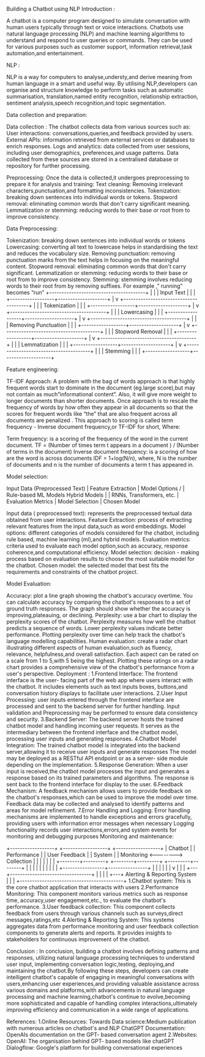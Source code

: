 Building a Chatbot using NLP
Introduction :

   A chatbot is a computer program designed to simulate conversation with human users typically through text or voice interactions. Chatbots use natural language processing (NLP) and machine learning algorithms to understand and respond to user queries or commands. They can be used for various purposes such as customer support, information retrieval,task automation,and entertainment.

NLP :

NLP is a way for computers to analyse,understy,and derive meaning from human language in a smart and useful way. By utilising NLP,developers can organise and structure knowledge to perform tasks such as automatic summarisation, translation,named entity recognition, relationship extraction, sentiment analysis,speech recognition,and topic segmentation.

Data collection and preparation:

Data collection :
The chatbot collects data from various sources such as:
User interactions: conversations,queries,and feedback provided by users.
External APIs: information retrieved from external services or databases to enrich responses.
Logs and analytics: data collected from user sessions, including user demographics, preferences,and usage patterns.
Data collected from these sources are stored in a centralised database or repository for further processing.

Preprocessing:
Once the data is collected,it undergoes preprocessing to prepare it for analysis and training:
Text cleaning: Removing irrelevant characters,punctuation,and formatting inconsistencies.
Tokenization: breaking down sentences into individual words or tokens.
Stopword removal: eliminating common words that don't carry significant meaning.
Lemmatization or stemming: reducing words to their base or root from to improve consistency.

Data Preprocessing:


Tokenization: breaking down sentences into individual words or tokens
Lowercasing: converting all text to lowercase helps in standardising the text and reduces the vocabulary size.
Removing punctuation: removing punctuation marks from the text helps in focusing on the meaningful content.
Stopword removal: eliminating common words that don't carry significant.
Lemmatization or stemming: reducing words to their base or root from to improve consistency.
Stemming: stemming involves reducing words to their root from by removing suffixes. For example ,” running” becomes “run”
+---------------------------------------+
     |                                       |
     |             Input Text                |
     |                                       |
     +------------------+--------------------+
                        |
                        v
     +---------------------------------------+
     |                                       |
     |            Tokenization               |
     |                                       |
     +------------------+--------------------+
                        |
                        v
     +---------------------------------------+
     |                                       |
     |             Lowercasing               |
     |                                       |
     +------------------+--------------------+
                        |
                        v
     +---------------------------------------+
     |                                       |
     |         Removing Punctuation          |
     |                                       |
     +------------------+--------------------+
                        |
                        v
     +---------------------------------------+
     |                                       |
     |           Stopword Removal            |
     |                                       |
     +------------------+--------------------+
                        |
                        v
     +---------------------------------------+
     |                                       |
     |           Lemmatization               |
     |                                       |
     +------------------+--------------------+
                        |
                        v
     +---------------------------------------+
     |                                       |
     |              Stemming                 |
     |                                       |
     +------------------+--------------------+

Feature engineering:

TF-IDF Approach:
  A problem with the bag of words approach is that highly frequent words start to dominate in the document (eg.large score),but may not contain as much”informational content”. Also, it will give more weight to longer documents than shorter documents.
Once approach is to rescale the frequency of words by how often they appear in all documents so that the scores for frequent words like “the” that are also frequent across all documents are penalized . This approach to scoring is called term frequency - Inverse document frequency,or TF-IDF for short,
Where:

Term frequency: is a scoring of the frequency of the word in the current document.
     TF = (Number of times term t appears in a                         document ) / (Number of terms in the document)
Inverse document frequency: is a scoring of how are the word is across documents
IDF = 1+log(N/n), where, N is the number of documents and n is the number of documents a term t has appeared in.

Model selection:

  Input Data (Preprocessed Text)
         |
 Feature Extraction
         |
    Model Options
    /      |      \
Rule-based   ML Models    Hybrid Models
                |            |
         RNNs, Transformers, etc.
                |
      Evaluation Metrics
                |
          Model Selection
                |
          Chosen Model

Input data ( preprocessed text): represents the preprocessed textual data obtained from user interactions.
Feature Extraction: process of extracting relevant features from the input data,such as word embeddings.
Model options: different categories of models considered for the chatbot, including rule based, machine learning (ml),and hybrid models.
Evaluation metrics: criteria used to evaluate each model option,such as accuracy, response coherence,and computational efficiency.
Model selection: decision - making process based on evaluation results to choose the most suitable model for the chatbot.
Chosen model: the selected model that best fits the requirements and constraints of the chatbot project.

Model Evaluation:

Accuracy: plot a line graph showing the chatbot's accuracy overtime. You can calculate accuracy by comparing the chatbot's responses to a set of ground truth responses. The graph should show whether the accuracy is improving,plateauing, or declining.
Perplexity: use a bar chart to display the perplexity scores of the chatbot.
Perplexity measures how well the chatbot predicts a sequence of words.
Lower perplexity values indicate better performance. Plotting perplexity over time can help track the chatbot's language modelling capabilities.
Human evaluation: create a radar chart illustrating different aspects of human evaluation,such as fluency, relevance, helpfulness,and overall satisfaction. Each aspect can be rated on a scale from 1 to 5,with 5 being the highest. Plotting these ratings on a radar chart provides a comprehensive view of the chatbot's performance from a user's perspective.
Deployment :
1.Frontend Interface:
The frontend interface is the user- facing part of the web app where users interact with the chatbot.
It includes elements such as text inputs boxes, buttons,and conversation history displays to facilitate user interactions.
2.User Input Processing:
user inputs entered through the frontend interface are processed and sent to the backend server for further handling.
Input validation and Preprocessing may be performed to ensure data consistency and security.
3.Backend Server:
The backend server hosts the trained chatbot model and handling incoming user requests.
It serves as the intermediary between the frontend interface and the chatbot model, processing user inputs and generating responses.
4.Chatbot Model Integration:
The trained chatbot model is integrated into the backend server,allowing it to receive user inputs and generate responses 
The model may be deployed as a RESTful API endpoint or as a server- side module depending on the implementation.
5.Response Generation:
When a user input is received,the chatbot model processes the input and generates a response based on its trained parameters and algorithms.
The response is sent back to the frontend interface for display to the user.
6.Feedback Mechanism:
A feedback mechanism allows users to provide feedback on the chatbot's responses,which can be used to improve the model over time.
Feedback data may be collected and analysed to  identify patterns and areas for model refinement.
7.Error Handling and Logging:
Error handling mechanisms are implemented to handle exceptions and errors gracefully, providing users with information error messages when necessary 
Logging functionality records user interactions,errors,and system events for monitoring and debugging purposes 
Monitoring and maintenance:

+------------------+     +------------------+     +------------------+
|   Chatbot        |     |   Performance    |     |   User Feedback  |
|   System         |     |   Monitoring    <-------->   Collection    |
|                  |     |                  |     |                  |
+--------+---------+     +--------+---------+     +---------+--------+
         |                         |                       |
         |                         |                       |
         |                         |                       |
         |       +-----------------+----------------+      |
         |       |                                 |      |
         |       v                                 |      |
         |   +---+---------------------------------+      |
         |   |                                          |
         +---+  Alerting & Reporting System              |
             |                                          |
             +------------------------------------------+
1.Chatbot system: This is the core chatbot application that interacts with users 
2.Performance Monitoring: This component monitors various metrics such as response time, accuracy,user engagement,etc., to evaluate the chatbot's performance.
3.User feedback collection: This component collects feedback from users through various channels such as surveys,direct messages,ratings,etc 
4.Alerting & Reporting System:  This systems aggregates data from performance monitoring and user feedback collection components to generate alerts and reports. It provides insights to stakeholders for continuous improvement of the chatbot.

Conclusion :
In conclusion, building a chatbot involves defining patterns and responses, utilizing natural language processing techniques to understand user input, implementing conversation logic,testing, deploying,and maintaining the chatbot.By following these steps, developers can create intelligent chatbot's capable of engaging in meaningful conversations with users,enhancing user experiences,and providing valuable assistance across various domains and platforms,with advancements in natural language processing and machine learning,chatbot's continue to evolve,becoming more sophisticated and capable of handling complex interactions,ultimately improving efficiency and communication in a wide range of applications.

References:
1.Online Resources:
Towards Data science:Medium publication with numerous articles on chatbot's and NLP
ChatGPT Documentation: OpenAIs documentation on the GPT- based conversation agent
2.Websites:
OpenAI: The organisation behind GPT- based models like chatGPT
Dialogflow: Google's platform for building conversational experiences 
